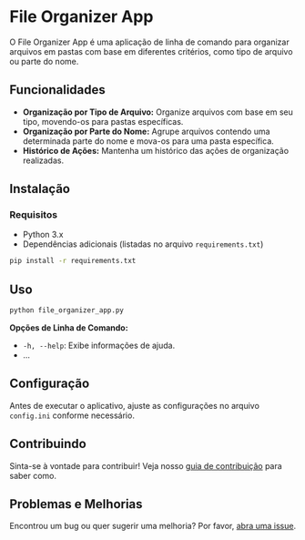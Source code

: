 # File Organizer App

O File Organizer App é uma aplicação de linha de comando para organizar arquivos em pastas com base em diferentes critérios, como tipo de arquivo ou parte do nome.

## Funcionalidades

- **Organização por Tipo de Arquivo:** Organize arquivos com base em seu tipo, movendo-os para pastas específicas.
- **Organização por Parte do Nome:** Agrupe arquivos contendo uma determinada parte do nome e mova-os para uma pasta específica.
- **Histórico de Ações:** Mantenha um histórico das ações de organização realizadas.

## Instalação

### Requisitos

- Python 3.x
- Dependências adicionais (listadas no arquivo `requirements.txt`)

```bash
pip install -r requirements.txt
```

## Uso

```bash
python file_organizer_app.py
```

**Opções de Linha de Comando:**
- `-h, --help`: Exibe informações de ajuda.
- ...

## Configuração

Antes de executar o aplicativo, ajuste as configurações no arquivo `config.ini` conforme necessário.

## Contribuindo

Sinta-se à vontade para contribuir! Veja nosso [guia de contribuição](CONTRIBUTING.md) para saber como.

## Problemas e Melhorias

Encontrou um bug ou quer sugerir uma melhoria? Por favor, [abra uma issue](https://github.com/GustavoDuranBR/seu-repositorio/issues).
